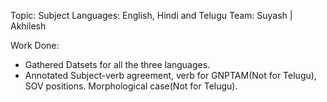 Topic: Subject
Languages: English, Hindi and Telugu
Team: Suyash | Akhilesh

Work Done: 

- Gathered Datsets for all the three languages.
- Annotated Subject-verb agreement, verb for GNPTAM(Not for Telugu), SOV positions. Morphological case(Not for Telugu).


